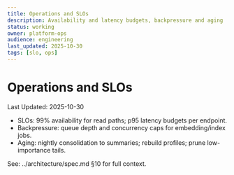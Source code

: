```yaml
---
title: Operations and SLOs
description: Availability and latency budgets, backpressure and aging
status: working
owner: platform-ops
audience: engineering
last_updated: 2025-10-30
tags: [slo, ops]
---
```


# Operations and SLOs

Last Updated: 2025-10-30

- SLOs: 99% availability for read paths; p95 latency budgets per endpoint.
- Backpressure: queue depth and concurrency caps for embedding/index jobs.
- Aging: nightly consolidation to summaries; rebuild profiles; prune low-importance tails.

See: ../architecture/spec.md §10 for full context.

